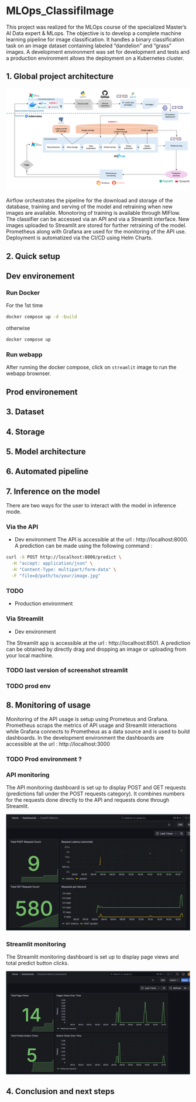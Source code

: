 # MLOps_ClassifiImage

This project was realized for the MLOps course of the specialized Master’s AI Data expert & MLops. The objective is to develop a complete machine learning pipeline for image classification. It handles a binary classification task on an image dataset containing labeled “dandelion” and “grass” images. 
A development environment was set for development and tests and a production environment allows the deployment on a Kubernetes cluster. 

## 1. Global project architecture

![Global scheme](./images/global_scheme.png)

Airflow orchestrates the pipeline for the download and storage of the database, training and serving of the model and retraining when new images are available. Monotoring of training is available through MlFlow. The classifier can be accessed via an API and via a Streamlit interface. New images uploaded to Streamlit are stored for further retraining of the model. Prometheus along with Grafana are used for the monitoring of the API use. Deployment is automatized via the CI/CD using Helm Charts. 


## 2. Quick setup

## Dev environement

### Run Docker
For the 1st time
```bash
docker compose up -d -build
```
otherwise
```bash
docker compose up
```
### Run webapp
After running the docker compose, click on `streamlit` image to run the webapp brownser.


## Prod environement

## 3. Dataset

## 4. Storage

## 5. Model architecture

## 6. Automated pipeline

## 7. Inference on the model

There are two ways for the user to interact with the model in inference mode. 

### Via the API 

- Dev environment
The API is accessible at the url : http://localhost:8000. A prediction can be made using the following command :

```bash
curl -X POST http://localhost:8000/predict \
  -H "accept: application/json" \
  -H "Content-Type: multipart/form-data" \
  -F "file=@/path/to/your/image.jpg"
```
### TODO
- Production environment

### Via Streamlit

- Dev environment

The Streamlit app is accessible at the url : http://localhost:8501. A prediction can be obtained by directly drag and dropping an image or uploading from your local machine. 

### TODO last version of screenshot streamlit
### TODO prod env



## 8. Monitoring of usage

Monitoring of the API usage is setup using Prometeus and Grafana. Prometheus scraps the metrics of API usage and Streamlit interactions while Grafana connects to Prometheus as a data source and is used to build dashboards.
In the development environment the dashboards are accessible at the url : http://localhost:3000

### TODO Prod environment ?

### API monitoring

The API monitoring dashboard is set up to display POST and GET requests (predictions fall under the POST requests category). It combines numbers for the requests done directly to the API and requests done through Streamlit. 

![API monitoring](./images/API_monitoring.png)

### Streamlit monitoring

The Streamlit monitoring dashboard is set up to display page views and total predict button clicks. 

![Streamlit monitoring](./images/streamlit_monitoring.png)

## 4. Conclusion and next steps